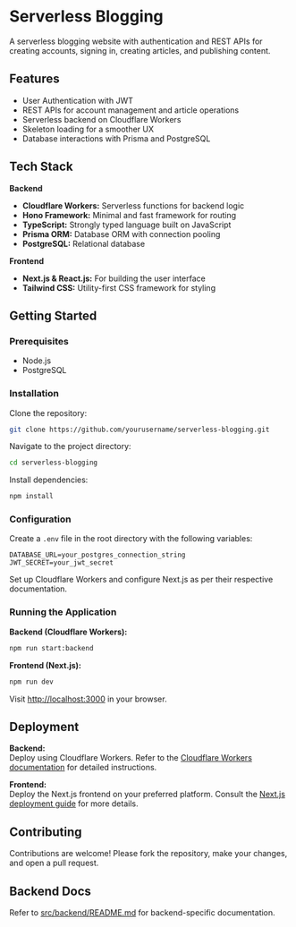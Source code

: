 # Serverless Blogging

A serverless blogging website with authentication and REST APIs for creating accounts, signing in, creating articles, and publishing content.

## Features

- User Authentication with JWT
- REST APIs for account management and article operations
- Serverless backend on Cloudflare Workers
- Skeleton loading for a smoother UX
- Database interactions with Prisma and PostgreSQL

## Tech Stack

**Backend**  
- **Cloudflare Workers:** Serverless functions for backend logic  
- **Hono Framework:** Minimal and fast framework for routing  
- **TypeScript:** Strongly typed language built on JavaScript  
- **Prisma ORM:** Database ORM with connection pooling  
- **PostgreSQL:** Relational database

**Frontend**  
- **Next.js & React.js:** For building the user interface  
- **Tailwind CSS:** Utility-first CSS framework for styling  

## Getting Started

### Prerequisites

- Node.js  
- PostgreSQL  

### Installation

Clone the repository:

```bash
git clone https://github.com/yourusername/serverless-blogging.git
```

Navigate to the project directory:

```bash
cd serverless-blogging
```

Install dependencies:

```bash
npm install
```

### Configuration

Create a `.env` file in the root directory with the following variables:

```env
DATABASE_URL=your_postgres_connection_string
JWT_SECRET=your_jwt_secret
```

Set up Cloudflare Workers and configure Next.js as per their respective documentation.

### Running the Application

**Backend (Cloudflare Workers):**

```bash
npm run start:backend
```

**Frontend (Next.js):**

```bash
npm run dev
```

Visit [http://localhost:3000](http://localhost:3000) in your browser.

## Deployment

**Backend:**  
Deploy using Cloudflare Workers. Refer to the [Cloudflare Workers documentation](https://developers.cloudflare.com/workers/) for detailed instructions.

**Frontend:**  
Deploy the Next.js frontend on your preferred platform. Consult the [Next.js deployment guide](https://nextjs.org/docs/deployment) for more details.

## Contributing

Contributions are welcome! Please fork the repository, make your changes, and open a pull request.

## Backend Docs

Refer to [src/backend/README.md](src/backend/README.md) for backend-specific documentation.
